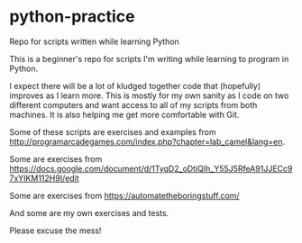 # python-practice
Repo for scripts written while learning Python

This is a beginner's repo for scripts I'm writing while learning to program in Python.

I expect there will be a lot of kludged together code that (hopefully) improves as I learn more.
This is mostly for my own sanity as I code on two different computers and want access to 
all of my scripts from both machines. It is also helping me get more comfortable with Git.

Some of these scripts are exercises and examples from http://programarcadegames.com/index.php?chapter=lab_camel&lang=en.

Some are exercises from https://docs.google.com/document/d/1TyqD2_oDtiQIh_Y55J5RfeA91JJECc97xYIKM112H9I/edit

Some are exercises from https://automatetheboringstuff.com/

And some are my own exercises and tests.

Please excuse the mess!
